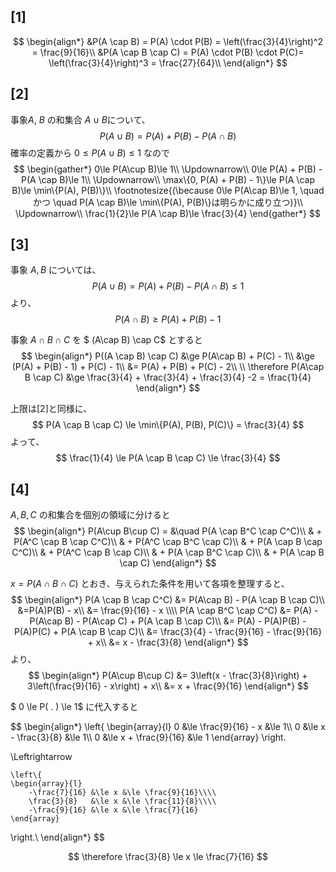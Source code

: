 ## [1]
$$
\begin{align*}
&P(A \cap B) = P(A) \cdot P(B) = \left(\frac{3}{4}\right)^2 = \frac{9}{16}\\
&P(A \cap B \cap C) = P(A) \cdot P(B)  \cdot P(C)= \left(\frac{3}{4}\right)^3 = \frac{27}{64}\\
\end{align*}
$$

## [2]
事象$A$, $B$ の和集合 $A\cup B$について、
$$
P(A\cup B) = P(A) + P(B) - P(A \cap B)
$$
確率の定義から $0\le P(A\cup B)\le 1$ なので
$$
\begin{gather*}
0\le P(A\cup B)\le 1\\
\Updownarrow\\
0\le P(A) + P(B) - P(A \cap B)\le 1\\
\Updownarrow\\
\max\{0, P(A) + P(B) - 1\}\le P(A \cap B)\le \min\{P(A), P(B)\}\\
\footnotesize{(\because 0\le P(A\cap B)\le 1, \quad かつ \quad P(A \cap B)\le \min\{P(A), P(B)\}は明らかに成り立つ)}\\
\Updownarrow\\
\frac{1}{2}\le P(A \cap B)\le \frac{3}{4}
\end{gather*}
$$

## [3]
事象 $A, B$ については、   
$$
P(A\cup B) = P(A) + P(B) - P(A \cap B) \le 1
$$
より、
$$
P(A \cap B) \ge P(A) + P(B) - 1
$$

事象 $A\cap B \cap C$ を $ (A\cap B) \cap C$ とすると
$$
\begin{align*}
P((A \cap B) \cap C) &\ge P(A\cap B) + P(C) - 1\\
&\ge (P(A) + P(B) - 1) + P(C) - 1\\
&= P(A) + P(B) + P(C) - 2\\
\\
\therefore P(A\cap B \cap C) &\ge \frac{3}{4} + \frac{3}{4} + \frac{3}{4} -2 = \frac{1}{4}
\end{align*}
$$

上限は[2]と同様に、
$$
P(A \cap B \cap C) \le \min\{P(A), P(B), P(C)\} = \frac{3}{4}
$$
よって、
$$
\frac{1}{4} \le P(A \cap B \cap C) \le \frac{3}{4}
$$

## [4]
$A, B, C$ の和集合を個別の領域に分けると
$$
\begin{align*}
P(A\cup B\cup C) = &\quad P(A \cap B^C \cap C^C)\\
& + P(A^C \cap B \cap C^C)\\
& + P(A^C \cap B^C \cap C)\\
& + P(A \cap B \cap C^C)\\
& + P(A^C \cap B \cap C)\\
& + P(A \cap B^C \cap C)\\
& + P(A \cap B \cap C)
\end{align*}
$$

$x = P(A \cap B \cap C)$ とおき、与えられた条件を用いて各項を整理すると、
$$
\begin{align*}
P(A \cap B \cap C^C) &= P(A\cap B) - P(A \cap B \cap C)\\
&=P(A)P(B) - x\\
&= \frac{9}{16} - x
\\\\
P(A \cap B^C \cap C^C) &= P(A) - P(A\cap B) - P(A\cap C) + P(A \cap B \cap C)\\
&= P(A) - P(A)P(B) - P(A)P(C) + P(A \cap B \cap C)\\
&= \frac{3}{4} - \frac{9}{16} - \frac{9}{16} + x\\
&= x - \frac{3}{8}
\end{align*}
$$
より、
$$
\begin{align*}
P(A\cup B\cup C) &= 3\left(x - \frac{3}{8}\right) + 3\left(\frac{9}{16} - x\right) + x\\
&= x + \frac{9}{16}
\end{align*}
$$

$ 0 \le P( . ) \le 1$ に代入すると

$$
\begin{align*}
    \left\{
    \begin{array}{l}
        0 &\le \frac{9}{16} - x &\le 1\\\\
        0 &\le x - \frac{3}{8}  &\le 1\\\\
        0 &\le x + \frac{9}{16} &\le 1
    \end{array}
  \right.

\Leftrightarrow

    \left\{
    \begin{array}{l}
        -\frac{7}{16} &\le x &\le \frac{9}{16}\\\\
        \frac{3}{8}   &\le x &\le \frac{11}{8}\\\\
        -\frac{9}{16} &\le x &\le \frac{7}{16}
    \end{array}
  \right.\\
\end{align*}
$$


$$
\therefore \frac{3}{8} \le x \le \frac{7}{16}
$$